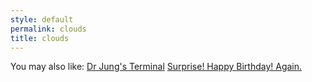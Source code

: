 ```yaml
---
style: default
permalink: clouds
title: clouds
---
```

You may also like:
[Dr Jung's Terminal](http://scp-wiki.net/freudian)
[Surprise! Happy Birthday! Again.](http://scp-wiki.net/surprise-happy-birthday-2)